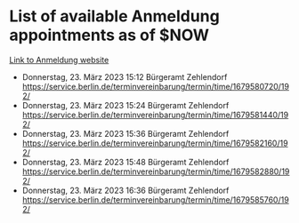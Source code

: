 # List of available Anmeldung appointments as of $NOW
[Link to Anmeldung website](https://service.berlin.de/terminvereinbarung/termin/tag.php?termin=1&anliegen[]=120686&dienstleisterlist=122210,122217,327316,122219,327312,122227,327314,122231,327346,122243,327348,122254,122252,329742,122260,329745,122262,329748,122271,327278,122273,327274,122277,327276,330436,122280,327294,122282,327290,122284,327292,122291,327270,122285,327266,122286,327264,122296,327268,150230,329760,122297,327286,122294,327284,122312,329763,122314,329775,122304,327330,122311,327334,122309,327332,317869,122281,327352,122279,329772,122283,122276,327324,122274,327326,122267,329766,122246,327318,122251,327320,122257,327322,122208,327298,122226,327300&herkunft=http%3A%2F%2Fservice.berlin.de%2Fdienstleistung%2F120686%2F)
- Donnerstag, 23. März 2023 15:12 Bürgeramt Zehlendorf https://service.berlin.de/terminvereinbarung/termin/time/1679580720/192/
- Donnerstag, 23. März 2023 15:24 Bürgeramt Zehlendorf https://service.berlin.de/terminvereinbarung/termin/time/1679581440/192/
- Donnerstag, 23. März 2023 15:36 Bürgeramt Zehlendorf https://service.berlin.de/terminvereinbarung/termin/time/1679582160/192/
- Donnerstag, 23. März 2023 15:48 Bürgeramt Zehlendorf https://service.berlin.de/terminvereinbarung/termin/time/1679582880/192/
- Donnerstag, 23. März 2023 16:36 Bürgeramt Zehlendorf https://service.berlin.de/terminvereinbarung/termin/time/1679585760/192/

